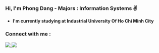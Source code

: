 ### **Hi, I'm Phong Dang - Majors : Information Systems ✌️**
- **I'm currently studying at Industrial University Of Ho Chi Minh City**

### **Connect with me :**
<a href="https://www.facebook.com/phonggdangg/" target="_blank"><img src="https://img.icons8.com/bubbles/50/000000/facebook-new.png"/>
<a href="http://www.linkedin.com/in/phonggdangg"><img src="https://img.icons8.com/bubbles/50/000000/linkedin.png"/>



